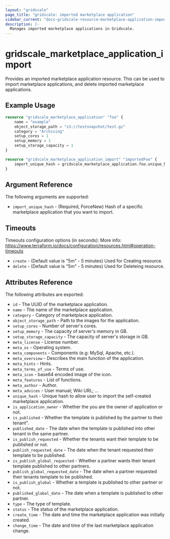 ```yaml
---
layout: "gridscale"
page_title: "gridscale: imported marketplace application"
sidebar_current: "docs-gridscale-resource-marketplace-application-import"
description: |-
  Manages imported marketplace applications in Gridscale.
---
```


# gridscale_marketplace_application_import

Provides an imported marketplace application resource. This can be used to import marketplace applications, and delete imported marketplace applications.

## Example Usage

```terraform
resource "gridscale_marketplace_application" "foo" {
	name = "example"
	object_storage_path = "s3://testsnapshot/test.gz"
	category = "Archiving"
	setup_cores = 1
	setup_memory = 1
	setup_storage_capacity = 1
}

resource "gridscale_marketplace_application_import" "importedFoo" {
	import_unique_hash = gridscale_marketplace_application.foo.unique_hash
}
```
## Argument Reference

The following arguments are supported:

* `import_unique_hash` - (Required, ForceNew) Hash of a specific marketplace application that you want to import.

## Timeouts

Timeouts configuration options (in seconds):
More info: https://www.terraform.io/docs/configuration/resources.html#operation-timeouts

* `create` - (Default value is "5m" - 5 minutes) Used for Creating resource.
* `delete` - (Default value is "5m" - 5 minutes) Used for Deleteing resource.

## Attributes Reference

The following attributes are exported:

* `id` - The UUID of the marketplace application.
* `name` - The name of the marketplace application.
* `category` - Category of marketplace application.
* `object_storage_path` - Path to the images for the application.
* `setup_cores` - Number of server's cores.
* `setup_memory` - The capacity of server's memory in GB.
* `setup_storage_capacity` - The capacity of server's storage in GB.
* `meta_license` - License number.
* `meta_os` - Operating system.
* `meta_components` - Components (e.g: MySql, Apache, etc.).
* `meta_overview` - Describes the main function of the application.
* `meta_hints` - Hints.
* `meta_terms_of_use` - Terms of use.
* `meta_icon` - base64 encoded image of the icon.
* `meta_features` - List of functions.
* `meta_author` - Author.
* `meta_advices` - User manual; Wiki URL; ...
* `unique_hash` - Unique hash to allow user to import the self-created marketplace application.
* `is_application_owner` - Whether the you are the owner of application or not.
* `is_published` - Whether the template is published by the partner to their tenant".
* `published_date` - The date when the template is published into other tenant in the same partner.
* `is_publish_requested` - Whether the tenants want their template to be published or not.
* `publish_requested_date` - The date when the tenant requested their template to be published.
* `is_publish_global_requested` - Whether a partner wants their tenant template published to other partners.
* `publish_global_requested_date` - The date when a partner requested their tenants template to be published.
* `is_publish_global` - Whether a template is published to other partner or not.
* `published_global_date` - The date when a template is published to other partner.
* `type` - The type of template.
* `status` - The status of the marketplace application.
* `create_time` - The date and time the marketplace application was initially created.
* `change_time` - The date and time of the last marketplace application change.